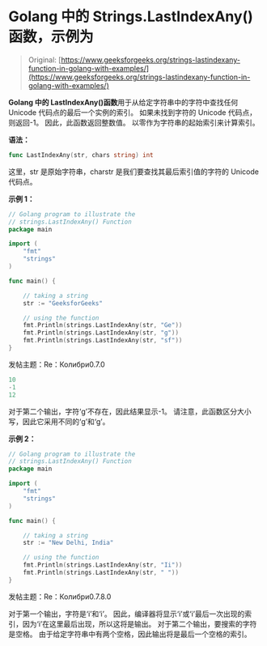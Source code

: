 # Golang 中的 Strings.LastIndexAny()函数，示例为

> Original: [https://www.geeksforgeeks.org/strings-lastindexany-function-in-golang-with-examples/](https://www.geeksforgeeks.org/strings-lastindexany-function-in-golang-with-examples/)

**Golang 中的 LastIndexAny()函数**用于从给定字符串中的字符中查找任何 Unicode 代码点的最后一个实例的索引。 如果未找到字符的 Unicode 代码点，则返回-1。 因此，此函数返回整数值。 以零作为字符串的起始索引来计算索引。

**语法：**

```go
func LastIndexAny(str, chars string) int
```

这里，str 是原始字符串，charstr 是我们要查找其最后索引值的字符的 Unicode 代码点。

**示例 1：**

```go
// Golang program to illustrate the
// strings.LastIndexAny() Function
package main

import (
    "fmt"
    "strings"
)

func main() {

    // taking a string
    str := "GeeksforGeeks"

    // using the function
    fmt.Println(strings.LastIndexAny(str, "Ge"))
    fmt.Println(strings.LastIndexAny(str, "g"))
    fmt.Println(strings.LastIndexAny(str, "sf"))
}
```

发帖主题：Re：Колибри0.7.0

```go
10
-1
12

```

对于第二个输出，字符‘g’不存在，因此结果显示-1。 请注意，此函数区分大小写，因此它采用不同的‘g’和‘g’。

**示例 2：**

```go
// Golang program to illustrate the
// strings.LastIndexAny() Function
package main

import (
    "fmt"
    "strings"
)

func main() {

    // taking a string
    str := "New Delhi, India"

    // using the function
    fmt.Println(strings.LastIndexAny(str, "Ii"))
    fmt.Println(strings.LastIndexAny(str, " "))
}
```

发帖主题：Re：Колибри0.7.8.0

对于第一个输出，字符是‘i’和‘i’。 因此，编译器将显示‘i’或‘i’最后一次出现的索引，因为‘i’在这里最后出现，所以这将是输出。 对于第二个输出，要搜索的字符是空格。 由于给定字符串中有两个空格，因此输出将是最后一个空格的索引。
